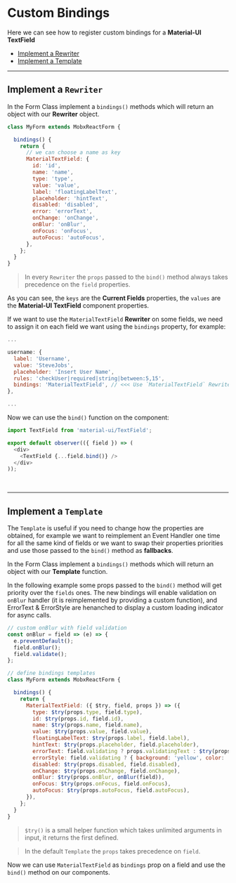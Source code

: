 # Custom Bindings

Here we can see how to register custom bindings for a **Material-UI TextField**

* [Implement a Rewriter](#implement-a-rewriter)
* [Implement a Template](#implement-a-template)

---

## Implement a `Rewriter`

In the Form Class implement a `bindings()` methods which will return an object with our **Rewriter** object.

```javascript
class MyForm extends MobxReactForm {

  bindings() {
    return {
      // we can choose a name as key
      MaterialTextField: {
        id: 'id',
        name: 'name',
        type: 'type',
        value: 'value',
        label: 'floatingLabelText',
        placeholder: 'hintText',
        disabled: 'disabled',
        error: 'errorText',
        onChange: 'onChange',
        onBlur: 'onBlur',
        onFocus: 'onFocus',
        autoFocus: 'autoFocus',
      },
    };
  }
}
```

> In every `Rewriter` the `props` passed to the `bind()` method always takes precedence on the `field` properties.

As you can see, the `keys` are the **Current Fields** properties, the `values` are the **Material-UI TextField** component properties.

If we want to use the `MaterialTextField` **Rewriter** on some fields, we need to assign it on each field we want using the `bindings` property, for example:

```javascript
...

username: {
  label: 'Username',
  value: 'SteveJobs',
  placeholder: 'Insert User Name',
  rules: 'checkUser|required|string|between:5,15',
  bindings: 'MaterialTextField', // <<< Use `MaterialTextField` Rewriter
},

...
```

Now we can use the `bind()` function on the component:

```javascript
import TextField from 'material-ui/TextField';

export default observer(({ field }) => (
  <div>
    <TextField {...field.bind()} />
  </div>
));

```

<br>

---

## Implement a `Template`

The `Template` is useful if you need to change how the properties are obtained, for example we  want to reimplement an Event Handler one time for all the same kind of fields or we want to swap their properties priorities and use those passed to the `bind()` method as **fallbacks**.

In the Form Class implement a `bindings()` methods which will return an object with our **Template** function.

In the following example some props passed to the `bind()` method will get priority over the `fields` ones. The new bindings will enable validation on `onBlur` handler (it is reimplemented by providing a custom function), and ErrorText & ErrorStyle are henanched to display a custom loading indicator for async calls.

```javascript
// custom onBlur with field validation
const onBlur = field => (e) => {
  e.preventDefault();
  field.onBlur();
  field.validate();
};

// define bindings templates
class MyForm extends MobxReactForm {

  bindings() {
    return {
      MaterialTextField: ({ $try, field, props }) => ({
        type: $try(props.type, field.type),
        id: $try(props.id, field.id),
        name: $try(props.name, field.name),
        value: $try(props.value, field.value),
        floatingLabelText: $try(props.label, field.label),
        hintText: $try(props.placeholder, field.placeholder),
        errorText: field.validating ? props.validatingText : $try(props.error, field.error),
        errorStyle: field.validating ? { background: 'yellow', color: 'black' } : {},
        disabled: $try(props.disabled, field.disabled),
        onChange: $try(props.onChange, field.onChange),
        onBlur: $try(props.onBlur, onBlur(field)),
        onFocus: $try(props.onFocus, field.onFocus),
        autoFocus: $try(props.autoFocus, field.autoFocus),
      }),
    };
  }
}
```

> `$try()` is a small helper function which takes unlimited arguments in input, it returns the first defined.

> In the default `Template` the `props` takes precedence on `field`.

Now we can use `MaterialTextField` as `bindings` prop on a field and use the `bind()` method on our components.
